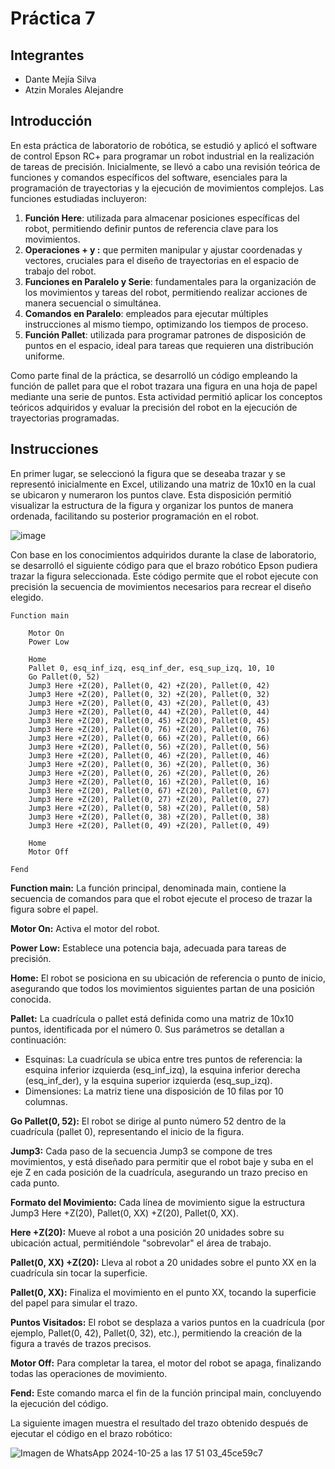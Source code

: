 # Práctica 7

## Integrantes

- Dante Mejía Silva
- Atzin Morales Alejandre

## Introducción 

En esta práctica de laboratorio de robótica, se estudió y aplicó el software de control Epson RC+ para programar un robot industrial en la realización de tareas de precisión. Inicialmente, se llevó a cabo una revisión teórica de funciones y comandos específicos del software, esenciales para la programación de trayectorias y la ejecución de movimientos complejos. Las funciones estudiadas incluyeron:

1. **Función Here**: utilizada para almacenar posiciones específicas del robot, permitiendo definir puntos de referencia clave para los movimientos.
2. **Operaciones + y :** que permiten manipular y ajustar coordenadas y vectores, cruciales para el diseño de trayectorias en el espacio de trabajo del robot.
3. **Funciones en Paralelo y Serie**: fundamentales para la organización de los movimientos y tareas del robot, permitiendo realizar acciones de manera secuencial o simultánea.
4. **Comandos en Paralelo**: empleados para ejecutar múltiples instrucciones al mismo tiempo, optimizando los tiempos de proceso.
5. **Función Pallet**: utilizada para programar patrones de disposición de puntos en el espacio, ideal para tareas que requieren una distribución uniforme.

Como parte final de la práctica, se desarrolló un código empleando la función de pallet para que el robot trazara una figura en una hoja de papel mediante una serie de puntos. Esta actividad permitió aplicar los conceptos teóricos adquiridos y evaluar la precisión del robot en la ejecución de trayectorias programadas.

## Instrucciones

En primer lugar, se seleccionó la figura que se deseaba trazar y se representó inicialmente en Excel, utilizando una matriz de 10x10 en la cual se ubicaron y numeraron los puntos clave. Esta disposición permitió visualizar la estructura de la figura y organizar los puntos de manera ordenada, facilitando su posterior programación en el robot.

![image](https://github.com/user-attachments/assets/098a3833-ddd4-4d45-be64-186617e104f3)

Con base en los conocimientos adquiridos durante la clase de laboratorio, se desarrolló el siguiente código para que el brazo robótico Epson pudiera trazar la figura seleccionada. Este código permite que el robot ejecute con precisión la secuencia de movimientos necesarios para recrear el diseño elegido.
```
Function main
	
	Motor On
	Power Low
		
	Home
	Pallet 0, esq_inf_izq, esq_inf_der, esq_sup_izq, 10, 10
	Go Pallet(0, 52)
	Jump3 Here +Z(20), Pallet(0, 42) +Z(20), Pallet(0, 42)
	Jump3 Here +Z(20), Pallet(0, 32) +Z(20), Pallet(0, 32)
	Jump3 Here +Z(20), Pallet(0, 43) +Z(20), Pallet(0, 43)
	Jump3 Here +Z(20), Pallet(0, 44) +Z(20), Pallet(0, 44)
	Jump3 Here +Z(20), Pallet(0, 45) +Z(20), Pallet(0, 45)
	Jump3 Here +Z(20), Pallet(0, 76) +Z(20), Pallet(0, 76)
	Jump3 Here +Z(20), Pallet(0, 66) +Z(20), Pallet(0, 66)
	Jump3 Here +Z(20), Pallet(0, 56) +Z(20), Pallet(0, 56)
	Jump3 Here +Z(20), Pallet(0, 46) +Z(20), Pallet(0, 46)
	Jump3 Here +Z(20), Pallet(0, 36) +Z(20), Pallet(0, 36)
	Jump3 Here +Z(20), Pallet(0, 26) +Z(20), Pallet(0, 26)
	Jump3 Here +Z(20), Pallet(0, 16) +Z(20), Pallet(0, 16)
	Jump3 Here +Z(20), Pallet(0, 67) +Z(20), Pallet(0, 67)
	Jump3 Here +Z(20), Pallet(0, 27) +Z(20), Pallet(0, 27)
	Jump3 Here +Z(20), Pallet(0, 58) +Z(20), Pallet(0, 58)
	Jump3 Here +Z(20), Pallet(0, 38) +Z(20), Pallet(0, 38)
	Jump3 Here +Z(20), Pallet(0, 49) +Z(20), Pallet(0, 49)
	
	Home
	Motor Off
	
Fend
```

**Function main:** La función principal, denominada main, contiene la secuencia de comandos para que el robot ejecute el proceso de trazar la figura sobre el papel.

**Motor On:** Activa el motor del robot.

**Power Low:** Establece una potencia baja, adecuada para tareas de precisión.

**Home:** El robot se posiciona en su ubicación de referencia o punto de inicio, asegurando que todos los movimientos siguientes partan de una posición conocida.

**Pallet:** La cuadrícula o pallet está definida como una matriz de 10x10 puntos, identificada por el número 0. Sus parámetros se detallan a continuación:

- Esquinas: La cuadrícula se ubica entre tres puntos de referencia: la esquina inferior izquierda (esq_inf_izq), la esquina inferior derecha (esq_inf_der), y la esquina superior izquierda (esq_sup_izq).
- Dimensiones: La matriz tiene una disposición de 10 filas por 10 columnas.

**Go Pallet(0, 52):** El robot se dirige al punto número 52 dentro de la cuadrícula (pallet 0), representando el inicio de la figura.

**Jump3:** Cada paso de la secuencia Jump3 se compone de tres movimientos, y está diseñado para permitir que el robot baje y suba en el eje Z en cada posición de la cuadrícula, asegurando un trazo preciso en cada punto.

**Formato del Movimiento:** Cada línea de movimiento sigue la estructura Jump3 Here +Z(20), Pallet(0, XX) +Z(20), Pallet(0, XX).

**Here +Z(20):** Mueve al robot a una posición 20 unidades sobre su ubicación actual, permitiéndole "sobrevolar" el área de trabajo.

**Pallet(0, XX) +Z(20):** Lleva al robot a 20 unidades sobre el punto XX en la cuadrícula sin tocar la superficie.

**Pallet(0, XX):** Finaliza el movimiento en el punto XX, tocando la superficie del papel para simular el trazo.

**Puntos Visitados:** El robot se desplaza a varios puntos en la cuadrícula (por ejemplo, Pallet(0, 42), Pallet(0, 32), etc.), permitiendo la creación de la figura a través de trazos precisos.

**Motor Off:** Para completar la tarea, el motor del robot se apaga, finalizando todas las operaciones de movimiento.

**Fend:** Este comando marca el fin de la función principal main, concluyendo la ejecución del código.

La siguiente imagen muestra el resultado del trazo obtenido después de ejecutar el código en el brazo robótico:

![Imagen de WhatsApp 2024-10-25 a las 17 51 03_45ce59c7](https://github.com/user-attachments/assets/ff2c97cd-a523-4638-9961-4d952d25defc)





















